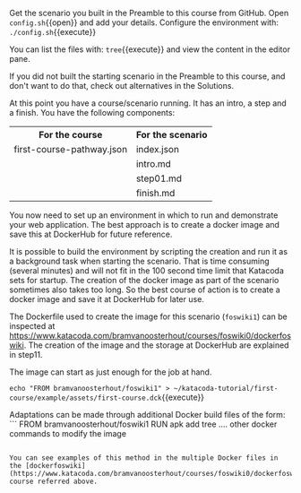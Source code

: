Get the scenario you built in the Preamble to this course from GitHub. Open `config.sh`{{open}} and add your details. Configure the environment with: `./config.sh`{{execute}}

You can list the files with: `tree`{{execute}} and view the content in the editor pane.

If you did not built the starting scenario in the Preamble to this course, and don't want to do that, check out alternatives in the Solutions.

At this point you have a course/scenario running. It has an intro, a step and a finish. You have the following components:

<table class="foswikiTable">
<tr class="foswikiTableOdd foswikiTableRowdataBgSorted0 foswikiTableRowdataBg0">
<th class="foswikiTableCol0 foswikiFirstCol"> For the course </th>
<th class="foswikiTableCol1 foswikiLastCol"> For the scenario </th>
</tr>
<tr class="foswikiTableEven foswikiTableRowdataBgSorted0 foswikiTableRowdataBg0">
<td class="foswikiTableCol0 foswikiFirstCol"> first-course-pathway.json </td>
<td class="foswikiTableCol1 foswikiLastCol"> index.json </td>
</tr>
<tr class="foswikiTableOdd foswikiTableRowdataBgSorted1 foswikiTableRowdataBg1">
<td class="foswikiTableCol0 foswikiFirstCol">   </td>
<td class="foswikiTableCol1 foswikiLastCol"> intro.md </td>
</tr>
<tr class="foswikiTableEven foswikiTableRowdataBgSorted0 foswikiTableRowdataBg0">
<td class="foswikiTableCol0 foswikiFirstCol">   </td>
<td class="foswikiTableCol1 foswikiLastCol"> step01.md </td>
</tr>
<tr class="foswikiTableOdd foswikiTableRowdataBgSorted1 foswikiTableRowdataBg1">
<td class="foswikiTableCol0 foswikiFirstCol foswikiLast">   </td>
<td class="foswikiTableCol1 foswikiLastCol foswikiLast"> finish.md </td>
</tr>
</table>

You now need to set up an environment in which to run and demonstrate your web application. The best approach is to create a docker image and save this at DockerHub for future reference.

It is possible to build the environment by scripting the creation and run it as a background task when starting the scenario. That is time consuming (several minutes) and will not fit in the 100 second time limit that Katacoda sets for startup. The creation of the docker image as part of the scenario sometimes also takes too long. So the best course of action is to create a docker image and save it at DockerHub for later use.

The Dockerfile used to create the image for this scenario (`foswiki1`) can be inspected at <https://www.katacoda.com/bramvanoosterhout/courses/foswiki0/dockerfoswiki>. The creation of the image and the storage at DockerHub are explained in step11.

The image can start as just enough for the job at hand.

`echo "FROM bramvanoosterhout/foswiki1" > ~/katacoda-tutorial/first-course/example/assets/first-course.dck`{{execute}}

Adaptations can be made through additional Docker build files of the form: ```
FROM bramvanoosterhout/foswiki1
RUN apk add tree
.... other docker commands to modify the image
```

You can see examples of this method in the multiple Docker files in the [dockerfoswiki](https://www.katacoda.com/bramvanoosterhout/courses/foswiki0/dockerfoswiki) course referred above.

